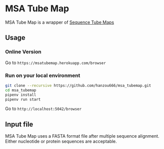# MSA Tube Map

MSA Tube Map is a wrapper of [Sequence Tube Maps](https://github.com/vgteam/sequenceTubeMap)

## Usage

### Online Version

Go to `https://msatubemap.herokuapp.com/browser`

### Run on your local environment

```bash
git clone --recursive https://github.com/hanzou666/msa_tubemap.git
cd msa_tubemap
pipenv install
pipenv run start
```

Go to `http://localhost:5042/browser`

## Input file

MSA Tube Map uses a FASTA format file after multiple sequence alignment.
Either nucleotide or protein sequences are acceptable.
